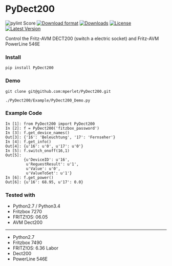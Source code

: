 PyDect200
======

![pylint Score](http://www.mperlet.de/pybadge/badges/9.04.svg)
[![Download format](http://img.shields.io/pypi/format/PyDect200.svg)](https://pypi.python.org/pypi/PY_DECT200/)
[![Downloads](http://img.shields.io/pypi/dm/PyDect200.svg)](https://pypi.python.org/pypi/PY_DECT200/)
[![License](http://img.shields.io/pypi/l/PyDect200.svg)](https://pypi.python.org/pypi/PY_DECT200/)
[![Latest Version](http://img.shields.io/pypi/v/PyDect200.svg)](https://pypi.python.org/pypi/PY_DECT200/)


Control the Fritz-AVM DECT200 (switch a electric socket)
and Fritz-AVM PowerLine 546E

### Install

```
pip install PyDect200
```

### Demo

```
git clone git@github.com:mperlet/PyDect200.git

./PyDect200/Example/PyDect200_Demo.py
```

### Example Code

```
In [1]: from PyDect200 import PyDect200
In [2]: f = PyDect200('fitzbox_password')
In [3]: f.get_device_names()
Out[3]: {'16': 'Beleuchtung', '17': 'Fernseher'}
In [4]: f.get_info()
Out[4]: {u'16': u'0', u'17': u'0'}
In [5]: f.switch_onoff(16,1)
Out[5]:
		{u'DeviceID': u'16',
		 u'RequestResult': u'1',
		 u'Value': u'0',
		 u'ValueToSet': u'1'}
In [6]: f.get_power()
Out[6]: {u'16': 68.95, u'17': 0.0}
```

### Tested with

* Python2.7 / Python3.4
* Fritzbox 7270
* FRITZ!OS: 06.05
* AVM Dect200

******************

* Python2.7
* Fritzbox 7490
* FRITZ!OS: 6.36 Labor
* Dect200
* PowerLine 546E
